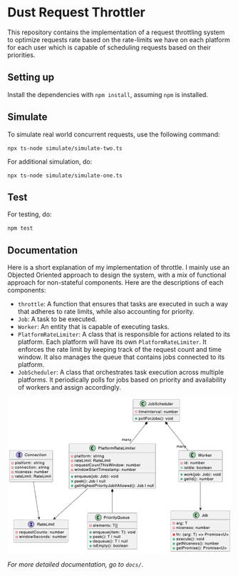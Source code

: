 # Dust Request Throttler

This repository contains the implementation of a request throttling system to optimize requests rate based on the rate-limits we have on each platform for each user which is capable of scheduling requests based on their priorities.

## Setting up

Install the dependencies with `npm install`, assuming `npm` is installed.

## Simulate

To simulate real world concurrent requests, use the following command:

```
npx ts-node simulate/simulate-two.ts
```

For additional simulation, do:

```
npx ts-node simulate/simulate-one.ts
```

## Test

For testing, do:

```
npm test
```

## Documentation

Here is a short explanation of my implementation of throttle.
I mainly use an Objected Oriented approach to design the system, with a mix of functional approach for non-stateful components. Here are the descriptions of each components:

- `throttle`: A function that ensures that tasks are executed in such a way that adheres to rate limits, while also accounting for priority.
- `Job`: A task to be executed.
- `Worker`: An entity that is capable of executing tasks.
- `PlatformRateLimiter`: A class that is responsible for actions related to its platform. Each platform will have its own `PlatformRateLimiter`. It enforces the rate limit by keeping track of the request count and time window. It also manages the queue that contains jobs connected to its platform.
- `JobScheduler`: A class that orchestrates task execution across multiple platforms. It periodically polls for jobs based on priority and availability of workers and assign accordingly.

<p align="center">
  <img src="./docs/images/class-diagram.png" alt="Class Diagram">
</p>

_For more detailed documentation, go to `docs/`._

